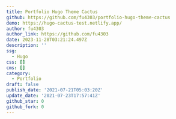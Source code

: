 ```yaml
---
title: Portfolio Hugo Theme Cactus
github: https://github.com/fu4303/portfolio-hugo-theme-cactus
demo: https://hugo-cactus-test.netlify.app/
author: fu4303
author_link: https://github.com/fu4303
date: 2023-11-28T03:21:24.497Z
description: ''
ssg:
  - Hugo
css: []
cms: []
category:
  - Portfolio
draft: false
publish_date: '2021-07-21T05:03:20Z'
update_date: '2021-07-23T17:57:41Z'
github_star: 0
github_fork: 0
---
```

